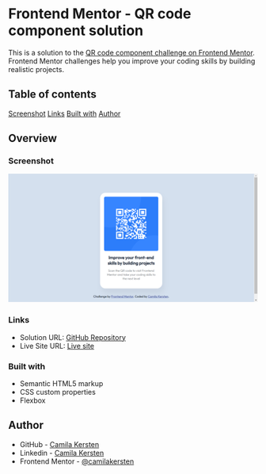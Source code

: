 # Frontend Mentor - QR code component solution

This is a solution to the [QR code component challenge on Frontend Mentor](https://www.frontendmentor.io/challenges/qr-code-component-iux_sIO_H). Frontend Mentor challenges help you improve your coding skills by building realistic projects. 

## Table of contents

[Screenshot](#screenshot)
[Links](#links)
[Built with](#built-with)
[Author](#author)


## Overview

### Screenshot

![](Screenshot.png)

### Links

- Solution URL: [GitHub Repository](https://github.com/camilakersten/QR-Code-component-solution-using-HTML-and-CSS---FrontEnd-Mentor)
- Live Site URL: [Live site](https://camilakersten.github.io/QR-Code-component-solution-using-HTML-and-CSS---FrontEnd-Mentor/)

### Built with

- Semantic HTML5 markup
- CSS custom properties
- Flexbox


## Author

- GitHub - [Camila Kersten](https://github.com/camilakersten)
- Linkedin - [Camila Kersten](https://www.linkedin.com/in/camilakersten/)
- Frontend Mentor - [@camilakersten](https://www.frontendmentor.io/profile/camilakersten)
